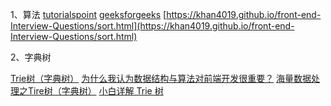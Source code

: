 1、算法
[tutorialspoint](https://www.tutorialspoint.com/data_structures_algorithms/bubble_sort_algorithm.htm)
[geeksforgeeks](https://www.geeksforgeeks.org/bubble-sort/)
[https://khan4019.github.io/front-end-Interview-Questions/sort.html](https://khan4019.github.io/front-end-Interview-Questions/sort.html)

2、字典树

[Trie树（字典树）](https://github.com/julycoding/The-Art-Of-Programming-By-July/blob/master/ebook/zh/06.09.md)
[为什么我认为数据结构与算法对前端开发很重要？](https://github.com/LeuisKen/leuisken.github.io/issues/2)
[海量数据处理之Tire树（字典树）](https://blog.csdn.net/ts173383201/article/details/7858598)
[小白详解 Trie 树](https://segmentfault.com/a/1190000008877595#articleHeader8)

